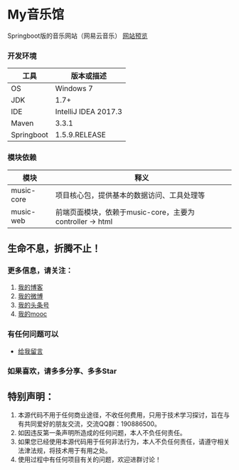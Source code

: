 # My音乐馆

Springboot版的音乐网站（网易云音乐） [网站预览](http://music.zhyd.me)

### 开发环境

| 工具 | 版本或描述 |  
|-----|-----|  
| OS | Windows 7 |  
| JDK | 1.7+ |  
| IDE | IntelliJ IDEA 2017.3 |  
| Maven | 3.3.1 |  
| Springboot | 1.5.9.RELEASE |  

### 模块依赖

| 模块 | 释义 |  
|-----|-----|  
| music-core | 项目核心包，提供基本的数据访问、工具处理等 |  
| music-web | 前端页面模块，依赖于music-core，主要为 controller -> html |  


## 生命不息，折腾不止！
### 更多信息，请关注：
1. [我的博客](https://www.zhyd.me)
2. [我的微博](http://weibo.com/211230415)
3. [我的头条号](http://www.toutiao.com/c/user/3286958681/)
4. [我的mooc](http://www.imooc.com/u/1175248/articles)

### 有任何问题可以
- [给我留言](https://www.zhyd.me/guestbook)

### 如果喜欢，请多多分享、多多Star

## 特别声明：
1. 本源代码不用于任何商业途径，不收任何费用，只用于技术学习探讨，旨在与有共同爱好的朋友交流，交流QQ群：190886500。
2. 如因违反第一条声明所造成的任何问题，本人不负任何责任。
3. 如果您已经使用本源代码用于任何非法行为，本人不负任何责任，请遵守相关法津法规，将技术用于有用之处。
4. 使用过程中有任何项目有关的问题，欢迎进群讨论！
